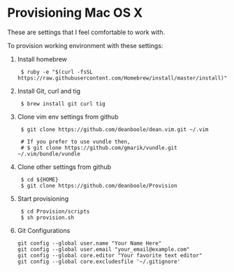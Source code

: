 Provisioning Mac OS X
=========

These are settings that I feel comfortable to work with.

To provision working environment with these settings:

1. Install homebrew

		$ ruby -e "$(curl -fsSL https://raw.githubusercontent.com/Homebrew/install/master/install)"

1. Install Git, curl and tig

        $ brew install git curl tig
        
2. Clone vim env settings from github

        $ git clone https://github.com/deanboole/dean.vim.git ~/.vim
        
        # If you prefer to use vundle then,
        # $ git clone https://github.com/gmarik/vundle.git ~/.vim/bundle/vundle
        
3. Clone other settings from github

        $ cd ${HOME}
        $ git clone https://github.com/deanboole/Provision
        
4. Start provisioning

        $ cd Provision/scripts
        $ sh provision.sh

5. Git Configurations

    ```
    git config --global user.name "Your Name Here"
    git config --global user.email "your_email@example.com"
    git config --global core.editor "Your favorite text editor"
    git config --global core.excludesfile '~/.gitignore'
    ```
